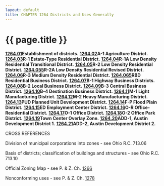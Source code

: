 ```yaml
---
layout: default 
title: CHAPTER 1264 Districts and Uses Generally
---
```


{{ page.title }}
================

[**1264.01**](4dcda801.html)**Establishment of districts.**
[**1264.02**](4de1a210.html)**A-1 Agriculture District.**
[**1264.03**](4de8f500.html)**R-1 Estate-Type Residential District.**
[**1264.04**](4dec7194.html)**R-1A Low Density Residential Transitional
District.** [**1264.05**](4df0861f.html)**R-2 Low Density Residential
District.** [**1264.055**](4df38526.html)**R-2A Low Density Residential
Revised District.** [**1264.06**](4df77c49.html)**R-3 Medium Density
Residential District.** [**1264.065**](4e0826ba.html)**RBD Residential
Business District.** [**1264.07**](4e266f74.html)**B-1 Highway Business
Districts.** [**1264.08**](4e511c3a.html)**B-2 Local Business
District.** [**1264.09**](4e7a9f00.html)**B-3 Central Business
District.** [**1264.10**](4e7e8832.html)**B-4 Destination Business
District.** [**1264.11**](4e8b1f28.html)**M-1 Light Manufacturing
District.** [**1264.12**](4e8f7bd1.html)**M-2 Heavy Manufacturing
District.** [**1264.13**](4e93b2b3.html)**PUD Planned Unit Development
District.** [**1264.14**](4e96d8e2.html)**F-P Flood Plain District.**
[**1264.15**](4e9aba32.html)**ED Employment Center District.**
[**1264.16**](4ee90a96.html)**O-R Office-Residential District.**
[**1264.17**](4f1026a9.html)**O-1 Office District.**
[**1264.18**](4f39a574.html)**O-2 Office Park District.**
[**1264.19**](4f640305.html)**Town Center Overlay Zone.**
[**1264.20**](4f6b4030.html)**ADD-1, Austin Development District 1.**
[**1264.21**](50069d91.html)**ADD-2, Austin Development District 2.**

CROSS REFERENCES

Division of municipal corporations into zones - see Ohio R.C. 713.06

Basis of districts; classification of buildings and structures - see
Ohio R.C. 713.10

Official Zoning Map - see P. & Z. Ch. [1266](5043c9f6.html)

Nonconforming uses - see P. & Z. Ch. [1278](549d824f.html)
